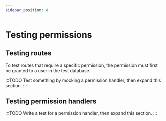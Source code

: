 ```yaml
---
sidebar_position: 4
---
```


# Testing permissions

## Testing routes

To test routes that require a specific permission, the permission must first be granted to a user in the test database.

:::TODO
Test something by mocking a permission handler, then expand this section.
:::

## Testing permission handlers

:::TODO
Write a test for a permission handler, then expand this section.
:::

